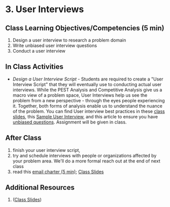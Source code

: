 # 3. User Interviews



## Class Learning Objectives/Competencies (5 min)

1. Design a user interview to research a problem domain
1. Write unbiased user interview questions
1. Conduct a user interview



## In Class Activities

- *Design a User Interview Script* - Students are required to create a "User Interview Script" that they will eventually use to conducting actual user interviews. While the PEST Analysis and Competitive Analysis give us a macro view of a problem space, User Interviews help us see the problem from a new perspective - through the eyes people experiencing it. Together, both forms of analysis enable us to understand the nuance of the problem. You can find User interview best practices in these [class slides](https://docs.google.com/presentation/d/1xtUGbErF315eKkvVAstTnWzoXLmpygtf6YGTEMYwg_A/edit#slide=id.g3435adb14f_0_1), this [Sample User Interview](https://docs.google.com/document/d/1uRRKejC3Ullk5vdw9P1SHmE56CGkekH2dIaoBV9ISeM/edit), and this article to ensure you have [unbiased questions](https://surveytown.com/10-examples-of-biased-survey-questions/). Assignment will be given in class.


## After Class

1.  finish your user interview script,
1.  try and schedule interviews with people or organizations affected by your problem area. We'll do a more formal reach out at the end of next class
1. read this [email charter (5 min)](http://www.emailcharter.org/); [Class Slides](https://docs.google.com/presentation/d/1xtUGbErF315eKkvVAstTnWzoXLmpygtf6YGTEMYwg_A/edit#slide=id.p)


## Additional Resources

1. ([Class Slides](https://docs.google.com/presentation/d/1xtUGbErF315eKkvVAstTnWzoXLmpygtf6YGTEMYwg_A/edit#slide=id.g4131218d87_0_117))
